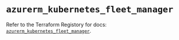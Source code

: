# `azurerm_kubernetes_fleet_manager`

Refer to the Terraform Registory for docs: [`azurerm_kubernetes_fleet_manager`](https://www.terraform.io/docs/providers/azurerm/r/kubernetes_fleet_manager).
